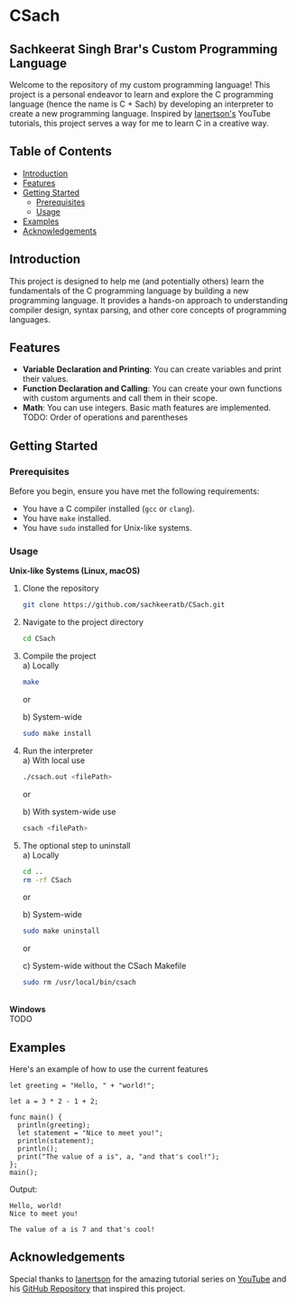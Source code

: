 # CSach
## Sachkeerat Singh Brar's Custom Programming Language

Welcome to the repository of my custom programming language! This project is a personal endeavor to learn and explore the C programming language (hence the name is C + Sach) by developing an interpreter to create a new programming language. Inspired by [Ianertson's](https://www.youtube.com/@helloworldcode) YouTube tutorials, this project serves a way for me to learn C in a creative way.

## Table of Contents

- [Introduction](#introduction)
- [Features](#features)
- [Getting Started](#getting-started)
  - [Prerequisites](#prerequisites)
  - [Usage](#usage)
- [Examples](#examples)
- [Acknowledgements](#acknowledgements)

## Introduction

This project is designed to help me (and potentially others) learn the fundamentals of the C programming language by building a new programming language. It provides a hands-on approach to understanding compiler design, syntax parsing, and other core concepts of programming languages.

## Features

- **Variable Declaration and Printing**: You can create variables and print their values.
- **Function Declaration and Calling**: You can create your own functions with custom arguments and call them in their scope.
- **Math**: You can use integers. Basic math features are implemented. TODO: Order of operations and parentheses

## Getting Started

### Prerequisites

Before you begin, ensure you have met the following requirements:

- You have a C compiler installed (`gcc` or `clang`).
- You have `make` installed.
- You have `sudo` installed for Unix-like systems.

### Usage
**Unix-like Systems (Linux, macOS)**
1. Clone the repository
    ```sh
    git clone https://github.com/sachkeeratb/CSach.git
    ```
2. Navigate to the project directory
    ```sh
    cd CSach
    ```
3. Compile the project\
    a) Locally
    ```sh
    make
    ```

    or

    b) System-wide
    ```sh
    sudo make install
    ```
 
4. Run the interpreter\
    a) With local use
    ```sh
    ./csach.out <filePath>
    ```
    or

    b) With system-wide use
    ```sh
    csach <filePath>
    ```

5. The optional step to uninstall\
    a) Locally
    ```sh
    cd ..
    rm -rf CSach
    ```
    or

    b) System-wide
    ```sh
    sudo make uninstall
    ```
    
    or
    
    c) System-wide without the CSach Makefile
    ```sh
    sudo rm /usr/local/bin/csach
    ```
\
**Windows**\
TODO

## Examples

Here's an example of how to use the current features

```
let greeting = "Hello, " + "world!";

let a = 3 * 2 - 1 + 2;

func main() {
  println(greeting);
  let statement = "Nice to meet you!";
  println(statement);
  println();
  print("The value of a is", a, "and that's cool!");
};
main();
```
Output:
```
Hello, world!
Nice to meet you!

The value of a is 7 and that's cool!
```

## Acknowledgements
Special thanks to [Ianertson](https://github.com/sebbekarlsson) for the amazing tutorial series on [YouTube](https://www.youtube.com/@helloworldcode) and his [GitHub Repository](https://github.com/sebbekarlsson/hello) that inspired this project.
